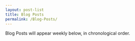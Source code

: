 ```yaml
---
layout: post-list
title: Blog Posts
permalink: /Blog-Posts/
---
```


Blog Posts will appear weekly below, in chronological order.